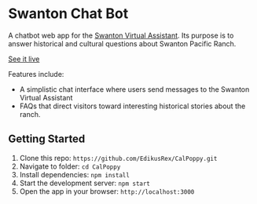 # Swanton Chat Bot

A chatbot web app for the [Swanton Virtual Assistant](https://github.com/calpoly-csai/swanton). Its purpose is to answer historical and cultural questions about Swanton Pacific Ranch.

[See it live](https://swantonpoppy.org)

Features include:

- A simplistic chat interface where users send messages to the Swanton Virtual Assistant
- FAQs that direct visitors toward interesting historical stories about the ranch.

## Getting Started

1. Clone this repo: `https://github.com/EdikusRex/CalPoppy.git`
2. Navigate to folder: `cd CalPoppy`
3. Install dependencies: `npm install`
4. Start the development server: `npm start`
5. Open the app in your browser: `http://localhost:3000`
